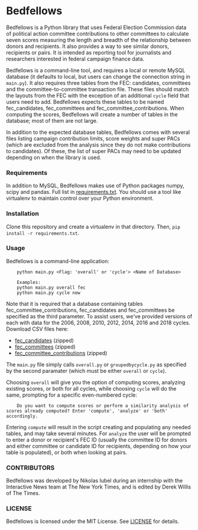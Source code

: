Bedfellows
===================

Bedfellows is a Python library that uses Federal Election Commission data of political action committee contributions to other committees to calculate seven scores measuring the length and breadth of the relationship between donors and recipients. It also provides a way to see similar donors, recipients or pairs. It is intended as reporting tool for journalists and researchers interested in federal campaign finance data.

Bedfellows is a command-line tool, and requires a local or remote MySQL database (it defaults to local, but users can change the connection string in `main.py`). It also requires three tables from the FEC: candidates, committees and the committee-to-committee transaction file. These files should match the layouts from the FEC with the exception of an additional `cycle` field that users need to add. Bedfellows expects these tables to be named fec_candidates, fec_committees and fec_committee_contributions. When computing the scores, Bedfellows will create a number of tables in the database; most of them are not large.

In addition to the expected database tables, Bedfellows comes with several files listing campaign contribution limits, score weights and super PACs (which are excluded from the analysis since they do not make contributions to candidates). Of these, the list of super PACs may need to be updated depending on when the library is used.

### Requirements

In addition to MySQL, Bedfellows makes use of Python packages numpy, scipy and pandas. Full list in [requirements.txt](requirements.txt). You should use a tool like virtualenv to maintain control over your Python environment.

### Installation

Clone this repository and create a virtualenv in that directory. Then, `pip install -r requirements.txt`.

### Usage

Bedfellows is a command-line application:

```
    python main.py <Flag: 'overall' or 'cycle'> <Name of Database>

    Examples:
    python main.py overall fec
    python main.py cycle new
```

Note that it is required that a database containing tables fec_committee_contributions, fec_candidates and fec_committees be specified as the  third parameter. To assist users, we've provided versions of each with data for the 2006, 2008, 2010, 2012, 2014, 2016 and 2018 cycles. Download CSV files here:

* [fec_candidates](https://pp-data.s3.amazonaws.com/fec_candidates.csv.zip) (zipped)
* [fec_committees](https://pp-data.s3.amazonaws.com/fec_committees.csv.zip) (zipped)
* [fec_committee_contributions](https://pp-data.s3.amazonaws.com/fec_committee_contributions.csv.zip) (zipped)

The `main.py` file simply calls `overall.py` or `groupedbycycle.py` as specified by the second paramater (which must be either `overall` or `cycle`).

Choosing `overall` will give you the option of computing scores, analyzing existing scores, or both for all cycles, while choosing `cycle` will do the same, prompting for a specific even-numbered cycle:

```
    Do you want to compute scores or perform a similarity analysis of scores already computed? Enter 'compute', 'analyze' or 'both' accordingly.

```

Entering `compute` will result in the script creating and populating any needed tables, and may take several minutes. For `analyze` the user will be prompted to enter a donor or recipient's FEC ID (usually the committee ID for donors and either committee or candidate ID for recipients, depending on how your table is populated), or both when looking at pairs.


### CONTRIBUTORS

Bedfellows was developed by Nikolas Iubel during an internship with the Interactive News team at The New York Times, and is edited by Derek Willis of The Times.

### LICENSE

Bedfellows is licensed under the MIT License. See [LICENSE](LICENSE) for details.
